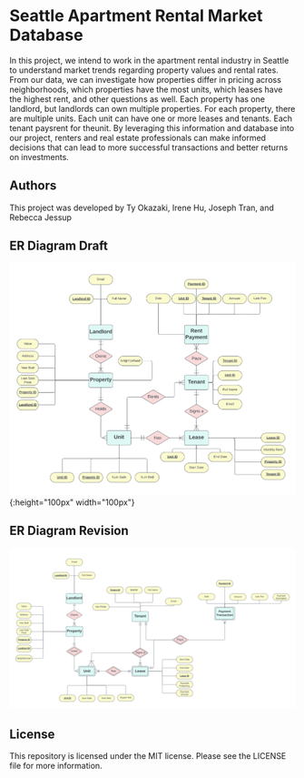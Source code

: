 # Seattle Apartment Rental Market Database
In this project, we intend to work in the apartment rental industry in Seattle to understand market trends regarding property values and rental rates. From our data, we can investigate how properties differ in pricing across neighborhoods, which properties have the most units, which leases have the highest rent, and other questions as well. Each property has one landlord, but landlords can own multiple properties. For each property, there are multiple units. Each unit can have one or more leases and tenants. Each tenant paysrent for theunit. By leveraging this information and database into our project, renters and real estate professionals can make informed decisions that can lead to more successful transactions and better returns on investments.

## Authors
This project was developed by Ty Okazaki, Irene Hu, Joseph Tran, and Rebecca Jessup

## ER Diagram Draft
![alt text](https://github.com/tokazakiuw/INFO330_AA1/blob/main/img/ERD%20Draft.png){:height="100px" width="100px"}

## ER Diagram Revision
![alt text](https://github.com/tokazakiuw/INFO330_AA1/blob/main/img/ERD%20Revised.png)

## License
This repository is licensed under the MIT license. Please see the LICENSE file for more information.
